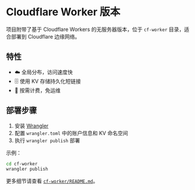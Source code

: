 # Cloudflare Worker 版本

项目附带了基于 Cloudflare Workers 的无服务器版本，位于 `cf-worker` 目录，适合部署到 Cloudflare 边缘网络。

## 特性

- ☁️ 全局分布，访问速度快
- 🗄️ 使用 KV 存储持久化短链接
- 💸 按需计费，免运维

## 部署步骤

1. 安装 [Wrangler](https://developers.cloudflare.com/workers/wrangler/)
2. 配置 `wrangler.toml` 中的账户信息和 KV 命名空间
3. 执行 `wrangler publish` 部署

示例：
```bash
cd cf-worker
wrangler publish
```

更多细节请查看 [`cf-worker/README.md`](../../cf-worker/README.md)。
